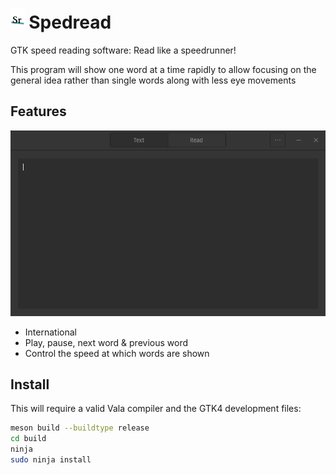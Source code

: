 # <img height="32" src="./data/icons/hicolor/scalable/apps/com.github.Darazaki.Spedread.svg" /> Spedread

GTK speed reading software: Read like a speedrunner!

This program will show one word at a time rapidly to allow focusing on the general idea rather than single words
along with less eye movements

## Features

![screenshot](./demo.gif)

- International
- Play, pause, next word & previous word
- Control the speed at which words are shown

## Install

This will require a valid Vala compiler and the GTK4 development files:

```sh
meson build --buildtype release
cd build
ninja
sudo ninja install
```
